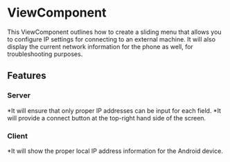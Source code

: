 # ViewComponent
This ViewComponent outlines how to create a sliding menu that allows you to configure IP settings for connecting to an external machine. It will also display the current network information for the phone as well, for troubleshooting purposes.

## Features
### Server
*It will ensure that only proper IP addresses can be input for each field.
*It will provide a connect button at the top-right hand side of the screen.
### Client
*It will show the proper local IP address information for the Android device.

